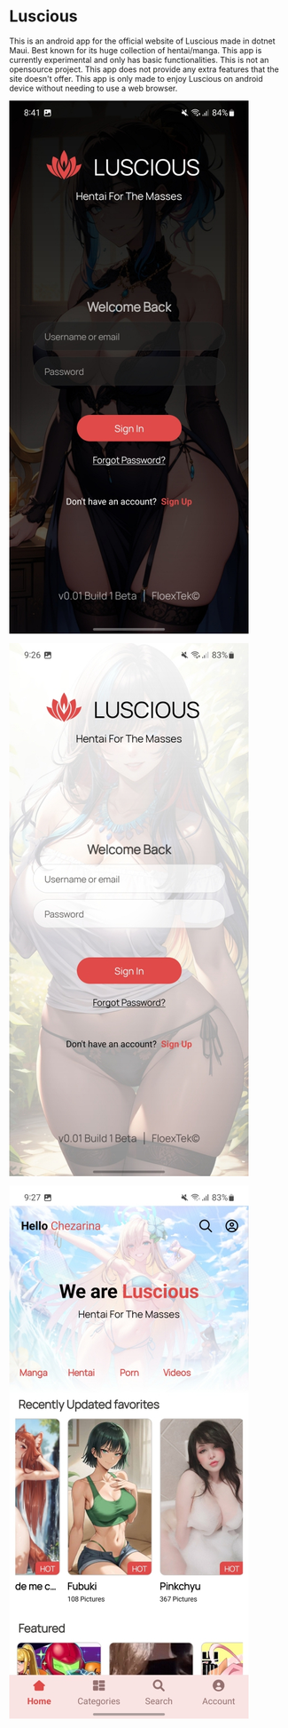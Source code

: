 # Luscious

This is an android app for the official website of Luscious made in dotnet Maui. Best known for its huge collection of hentai/manga.
This app is currently experimental and only has basic functionalities. This is not an opensource project. This app does not provide any extra features that the site doesn't offer. This app is only made to enjoy Luscious on android device without needing to use a web browser.


![alt text](https://github.com/FloexTek/Luscious-Android/blob/main/assets/screenshots/Screenshot_20240729_084140_compressed.jpg)

![alt text](https://github.com/FloexTek/Luscious-Android/blob/main/assets/screenshots/Screenshot_20240729_092634_compressed.jpg)

![alt text](https://github.com/FloexTek/Luscious-Android/blob/main/assets/screenshots/Screenshot_20240729_092754_compressed.jpg)
